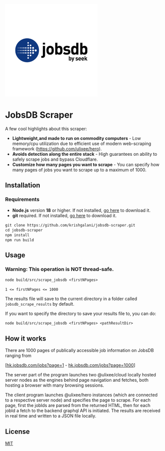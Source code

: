 <img src="assets/jobsdb.png" width="300" height="auto"><br>
# JobsDB Scraper

A few cool highlights about this scraper:

- **Lightweight,and made to run on commodity computers** - Low memory/cpu utilization due to efficient use of modern web-scraping framework (https://github.com/ulixee/hero).
- **Avoids detection along the entire stack** - High guarantees on ability to safely scrape jobs and bypass Cloudflare.
- **Customize how many pages you want to scrape** - You can specify how many pages of jobs you want to scrape up to a maximum of 1000. 

## Installation

### Requirements

- **Node.js** version **18** or higher. If not installed, [go here](https://nodejs.org/en/download/) to download it.
- **git** required. If not installed, [go here](https://git-scm.com/book/en/v2/Getting-Started-Installing-Git) to download it.

```shell script
git clone https://github.com/krishgalani/jobsdb-scraper.git
cd jobsdb-scraper
npm install 
npm run build
```

## Usage
### Warning: This operation is **NOT** thread-safe.

```shell script
node build/src/scrape_jobsdb <firstNPages>
```

`1 <= firstNPages <= 1000`

The results file will save to the current directory in a folder called `jobsdb_scrape_results` by default. 

If you want to specify the directory to save your results file to, you can do:

```shell script
node build/src/scrape_jobsdb <firstNPages> <pathResultDir>
```

## How it works

There are 1000 pages of publically accessible job information on JobsDB ranging from

[[hk.jobsdb.com/jobs?page=1](hk.jobsdb.com/jobs?page=1) - [hk.jobsdb.com/jobs?page=1000](hk.jobsdb.com/jobs?page=1)]

The server part of the program launches two @ulixee/cloud locally hosted server nodes as the engines behind page navigation and fetches, both hosting a browser with many browsing sessions.

The client program launches @ulixee/hero instances (which are connected to a respective server node) and specifies the page to scrape. For each page, first the jobIds are parsed from the returned HTML, then for each jobId a fetch to the backend graphql API is initiated. The results are received in real time and written to a JSON file locally.

## License

[MIT](LICENSE)